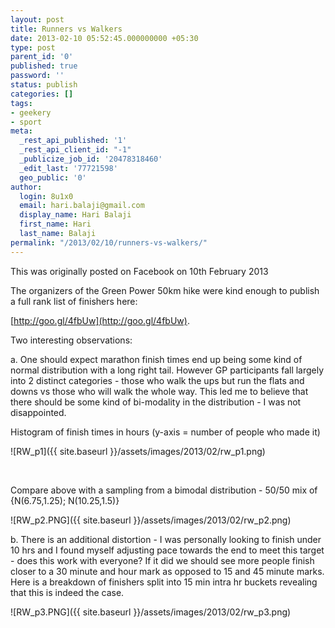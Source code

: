 ```yaml
---
layout: post
title: Runners vs Walkers
date: 2013-02-10 05:52:45.000000000 +05:30
type: post
parent_id: '0'
published: true
password: ''
status: publish
categories: []
tags:
- geekery
- sport
meta:
  _rest_api_published: '1'
  _rest_api_client_id: "-1"
  _publicize_job_id: '20478318460'
  _edit_last: '77721598'
  geo_public: '0'
author:
  login: 8u1x0
  email: hari.balaji@gmail.com
  display_name: Hari Balaji
  first_name: Hari
  last_name: Balaji
permalink: "/2013/02/10/runners-vs-walkers/"
---
```

This was originally posted on Facebook on 10th February 2013

The organizers of the Green Power 50km hike were kind enough to publish a full rank list of finishers here:

[http://goo.gl/4fbUw](http://goo.gl/4fbUw).

Two interesting observations:

a. One should expect marathon finish times end up being some kind of normal distribution with a long right tail. However GP participants fall largely into 2 distinct categories - those who walk the ups but run the flats and downs vs those who will walk the whole way. This led me to believe that there should be some kind of bi-modality in the distribution - I was not disappointed.

Histogram of finish times in hours (y-axis = number of people who made it)

![RW_p1]({{ site.baseurl }}/assets/images/2013/02/rw_p1.png)

&nbsp;

Compare above with a sampling from a bimodal distribution - 50/50 mix of {N(6.75,1.25); N(10.25,1.5)}

![RW_p2.PNG]({{ site.baseurl }}/assets/images/2013/02/rw_p2.png)

b.&nbsp;There is an additional distortion - I was personally looking to finish under 10 hrs and I found myself adjusting pace towards the end to meet this target - does this work with everyone? If it did we should see more people finish closer to a 30 minute and hour mark as opposed to 15 and 45 minute marks. Here is a breakdown of finishers split into 15 min intra hr buckets revealing that this is indeed the case.

![RW_p3.PNG]({{ site.baseurl }}/assets/images/2013/02/rw_p3.png)

&nbsp;

